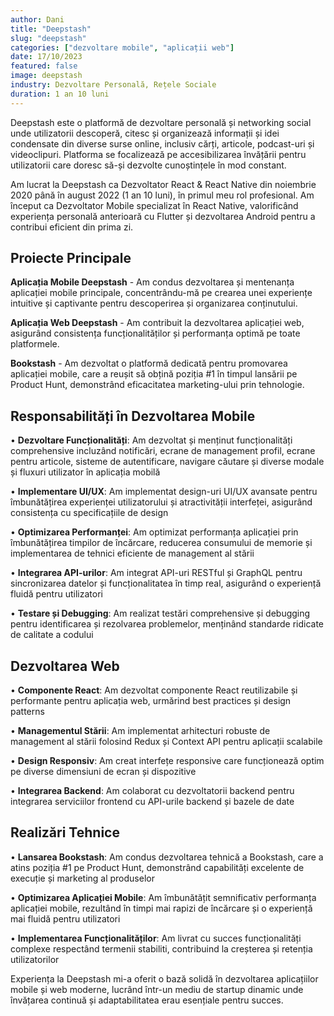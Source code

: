 ```yaml
---
author: Dani
title: "Deepstash"
slug: "deepstash"
categories: ["dezvoltare mobile", "aplicații web"]
date: 17/10/2023
featured: false
image: deepstash
industry: Dezvoltare Personală, Rețele Sociale
duration: 1 an 10 luni
---
```


Deepstash este o platformă de dezvoltare personală și networking social unde utilizatorii descoperă, citesc și organizează informații și idei condensate din diverse surse online, inclusiv cărți, articole, podcast-uri și videoclipuri. Platforma se focalizează pe accesibilizarea învățării pentru utilizatorii care doresc să-și dezvolte cunoștințele în mod constant.

Am lucrat la Deepstash ca Dezvoltator React & React Native din noiembrie 2020 până în august 2022 (1 an 10 luni), în primul meu rol profesional. Am început ca Dezvoltator Mobile specializat în React Native, valorificând experiența personală anterioară cu Flutter și dezvoltarea Android pentru a contribui eficient din prima zi.

## Proiecte Principale

**Aplicația Mobile Deepstash** - Am condus dezvoltarea și mentenanța aplicației mobile principale, concentrându-mă pe crearea unei experiențe intuitive și captivante pentru descoperirea și organizarea conținutului.

**Aplicația Web Deepstash** - Am contribuit la dezvoltarea aplicației web, asigurând consistența funcționalităților și performanța optimă pe toate platformele.

**Bookstash** - Am dezvoltat o platformă dedicată pentru promovarea aplicației mobile, care a reușit să obțină poziția #1 în timpul lansării pe Product Hunt, demonstrând eficacitatea marketing-ului prin tehnologie.

## Responsabilități în Dezvoltarea Mobile

• **Dezvoltare Funcționalități**: Am dezvoltat și menținut funcționalități comprehensive incluzând notificări, ecrane de management profil, ecrane pentru articole, sisteme de autentificare, navigare căutare și diverse modale și fluxuri utilizator în aplicația mobilă

• **Implementare UI/UX**: Am implementat design-uri UI/UX avansate pentru îmbunătățirea experienței utilizatorului și atractivității interfeței, asigurând consistența cu specificațiile de design

• **Optimizarea Performanței**: Am optimizat performanța aplicației prin îmbunătățirea timpilor de încărcare, reducerea consumului de memorie și implementarea de tehnici eficiente de management al stării

• **Integrarea API-urilor**: Am integrat API-uri RESTful și GraphQL pentru sincronizarea datelor și funcționalitatea în timp real, asigurând o experiență fluidă pentru utilizatori

• **Testare și Debugging**: Am realizat testări comprehensive și debugging pentru identificarea și rezolvarea problemelor, menținând standarde ridicate de calitate a codului

## Dezvoltarea Web

• **Componente React**: Am dezvoltat componente React reutilizabile și performante pentru aplicația web, urmărind best practices și design patterns

• **Managementul Stării**: Am implementat arhitecturi robuste de management al stării folosind Redux și Context API pentru aplicații scalabile

• **Design Responsiv**: Am creat interfețe responsive care funcționează optim pe diverse dimensiuni de ecran și dispozitive

• **Integrarea Backend**: Am colaborat cu dezvoltatorii backend pentru integrarea serviciilor frontend cu API-urile backend și bazele de date

## Realizări Tehnice

• **Lansarea Bookstash**: Am condus dezvoltarea tehnică a Bookstash, care a atins poziția #1 pe Product Hunt, demonstrând capabilități excelente de execuție și marketing al produselor

• **Optimizarea Aplicației Mobile**: Am îmbunătățit semnificativ performanța aplicației mobile, rezultând în timpi mai rapizi de încărcare și o experiență mai fluidă pentru utilizatori

• **Implementarea Funcționalităților**: Am livrat cu succes funcționalități complexe respectând termenii stabiliti, contribuind la creșterea și retenția utilizatorilor

Experiența la Deepstash mi-a oferit o bază solidă în dezvoltarea aplicațiilor mobile și web moderne, lucrând într-un mediu de startup dinamic unde învățarea continuă și adaptabilitatea erau esențiale pentru succes.